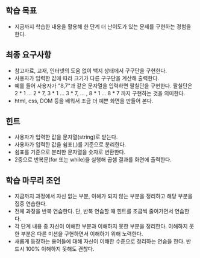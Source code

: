## 학습 목표

- 지금까지 학습한 내용을 활용해 한 단계 더 난이도가 있는 문제를 구현하는 경험을 한다.

## 최종 요구사항

- 참고자료, 교재, 인터넷의 도움 없이 백지 상태에서 구구단을 구현한다.
- 사용자가 입력한 값에 따라 크기가 다른 구구단을 계산해 출력한다.
- 예를 들어 사용자가 "8,7"과 같은 문자열을 입력하면 팔칠단을 구현한다. 팔칠단은 2 * 1 ... 2 * 7, 3 * 1 ... 3 * 7, ... , 8 * 1 ... 8 * 7 까지 구현하는 것을 의미한다.
- html, css, DOM 등을 배워서 조금 더 예쁜 화면을 만들어 본다.

## 힌트

- 사용자가 입력한 값을 문자열(string)로 받는다.
- 사용자가 입력한 값을 쉼표(,)를 기준으로 분리한다.
- 쉼표를 기준으로 분리한 문자열을 숫자로 변환한다.
- 2중으로 반복문(for 또는 while)을 실행해 곱셈 결과를 화면에 출력한다.

## 학습 마무리 조언

- 지금까지 과정에서 자신 없는 부분, 이해가 되지 않는 부분을 정리하고 해당 부분을 집중 연습한다.
- 전체 과정을 반복 연습한다. 단, 반복 연습할 때 힌트를 조금씩 줄여가면서 연습한다.
- 각 단계 내용 중 자신이 이해한 부분과 이해하지 못한 부분을 정리한다. 이해하지 못한 부분은 다른 미션을 구현하면서 이해하기 위해 노력한다.
- 새롭게 등장하는 용어들에 대해 자신이 이해한 수준으로 정리하는 연습을 한다. 반드시 100% 이해하지 못해도 괜찮다.